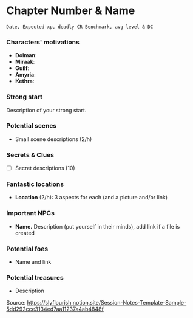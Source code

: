 # Chapter Number & Name
`Date, Expected xp, deadly CR Benchmark, avg level & DC`


### Characters' motivations
- **Dolman**: 
- **Miraak**: 
- **Guilf**: 
- **Amyria**: 
- **Kethra**: 

### Strong start 
Description of your strong start.  

### Potential scenes  
* Small scene descriptions (2/h)

### Secrets & Clues    
- [ ] Secret descriptions (10)
  
### Fantastic locations  
- **Location** (2/h): 3 aspects for each (and a picture and/or link)
  
### Important NPCs  
- **Name.** Description (put yourself in their minds), add link if a file is created

### Potential foes 
- Name and link

### Potential treasures  
- Description


Source: https://slyflourish.notion.site/Session-Notes-Template-Sample-5dd292cce3134ed7aa11237a4ab4848f
